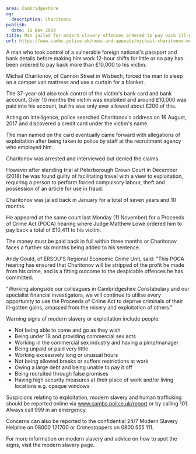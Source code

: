 ```yaml
area: Cambridgeshire
og:
  description: Charitonov
publish:
  date: 18 Nov 2019
title: Man jailed for modern slavery offences ordered to pay back ill-gotten gains
url: https://www.cambs.police.uk/news-and-appeals/michail-charitonov-modern-slavery-poca
```

A man who took control of a vulnerable foreign national's passport and bank details before making him work 12-hour shifts for little or no pay has been ordered to pay back more than £10,000 to his victim.

Michail Charitonov, of Cannon Street in Wisbech, forced the man to sleep on a camper van mattress and use a curtain for a blanket.

The 37-year-old also took control of the victim's bank card and bank account. Over 10 months the victim was exploited and around £10,000 was paid into his account, but he was only ever allowed about £200 of this.

Acting on intelligence, police searched Charitonov's address on 16 August, 2017 and discovered a credit card under the victim's name.

The man named on the card eventually came forward with allegations of exploitation after being taken to police by staff at the recruitment agency who employed him.

Charitonov was arrested and interviewed but denied the claims.

However after standing trial at Peterborough Crown Court in December (2018) he was found guilty of facilitating travel with a view to exploitation, requiring a person to perform forced compulsory labour, theft and possession of an article for use in fraud.

Charitonov was jailed back in January for a total of seven years and 10 months.

He appeared at the same court last Monday (11 November) for a Proceeds of Crime Act (POCA) hearing where Judge Matthew Lowe ordered him to pay back a total of £10,411 to his victim.

The money must be paid back in full within three months or Charitonov faces a further six months being added to his sentence.

Andy Gould, of ERSOU'S Regional Economic Crime Unit, said: "This POCA hearing has ensured that Charitonov will be stripped of the profit he made from his crime, and is a fitting outcome to the despicable offences he has committed.

"Working alongside our colleagues in Cambridgeshire Constabulary and our specialist financial investigators, we will continue to utilise every opportunity to use the Proceeds of Crime Act to deprive criminals of their ill-gotten gains, amassed from the misery and exploitation of others."

Warning signs of modern slavery or exploitation include people:

 * Not being able to come and go as they wish
 * Being under 18 and providing commercial sex acts
 * Working in the commercial sex industry and having a pimp/manager
 * Being unpaid or paid very little
 * Working excessively long or unusual hours
 * Not being allowed breaks or suffers restrictions at work
 * Owing a large debt and being unable to pay it off
 * Being recruited through false promises
 * Having high security measures at their place of work and/or living locations e.g. opaque windows

Suspicions relating to exploitation, modern slavery and human trafficking should be reported online via www.cambs.police.uk/report or by calling 101. Always call 999 in an emergency.

Concerns can also be reported to the confidential 24/7 Modern Slavery Helpline on 08000 121700 or Crimestoppers on 0800 555 111.

For more information on modern slavery and advice on how to spot the signs, visit the modern slavery page.
